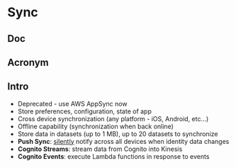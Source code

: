 # Sync

## Doc

## Acronym

## Intro
* Deprecated - use AWS AppSync now
* Store preferences, configuration, state of app
* Cross device synchronization (any platform - iOS, Android, etc...)
* Offline capability (synchronization when back online)
* Store data in datasets (up to 1 MB), up to 20 datasets to synchronize
* **Push Sync**: <ins>silently</ins> notify across all devices when identity data changes
* **Cognito Streams**: stream data from Cognito into Kinesis
* **Cognito Events**: execute Lambda functions in response to events
